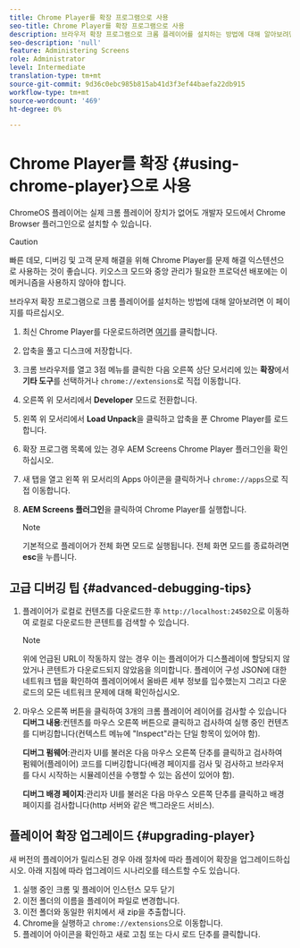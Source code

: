 ```yaml
---
title: Chrome Player를 확장 프로그램으로 사용
seo-title: Chrome Player를 확장 프로그램으로 사용
description: 브라우저 확장 프로그램으로 크롬 플레이어를 설치하는 방법에 대해 알아보려면 이 페이지를 따르십시오.
seo-description: 'null'
feature: Administering Screens
role: Administrator
level: Intermediate
translation-type: tm+mt
source-git-commit: 9d36c0ebc985b815ab41d3f3ef44baefa22db915
workflow-type: tm+mt
source-wordcount: '469'
ht-degree: 0%

---
```



# Chrome Player를 확장 {#using-chrome-player}으로 사용

ChromeOS 플레이어는 실제 크롬 플레이어 장치가 없어도 개발자 모드에서 Chrome Browser 플러그인으로 설치할 수 있습니다.

>[!CAUTION]
>
> 빠른 데모, 디버깅 및 고객 문제 해결을 위해 Chrome Player를 문제 해결 익스텐션으로 사용하는 것이 좋습니다. 키오스크 모드와 중앙 관리가 필요한 프로덕션 배포에는 이 메커니즘을 사용하지 않아야 합니다.

브라우저 확장 프로그램으로 크롬 플레이어를 설치하는 방법에 대해 알아보려면 이 페이지를 따르십시오.

1. 최신 Chrome Player를 다운로드하려면 [여기](https://download.macromedia.com/screens/)를 클릭합니다.

1. 압축을 풀고 디스크에 저장합니다.

1. 크롬 브라우저를 열고 3점 메뉴를 클릭한 다음 오른쪽 상단 모서리에 있는 **확장**&#x200B;에서 **기타 도구**&#x200B;를 선택하거나 `chrome://extensions`로 직접 이동합니다.

1. 오른쪽 위 모서리에서 **Developer** 모드로 전환합니다.

1. 왼쪽 위 모서리에서 **Load Unpack**&#x200B;을 클릭하고 압축을 푼 Chrome Player를 로드합니다.

1. 확장 프로그램 목록에 있는 경우 AEM Screens Chrome Player 플러그인을 확인하십시오.

1. 새 탭을 열고 왼쪽 위 모서리의 Apps 아이콘을 클릭하거나 `chrome://apps`으로 직접 이동합니다.

1. **AEM Screens 플러그인**&#x200B;을 클릭하여 Chrome Player를 실행합니다.
   >[!NOTE]
   >
   > 기본적으로 플레이어가 전체 화면 모드로 실행됩니다. 전체 화면 모드를 종료하려면 **esc**&#x200B;을 누릅니다.


## 고급 디버깅 팁 {#advanced-debugging-tips}

1. 플레이어가 로컬로 컨텐츠를 다운로드한 후 `http://localhost:24502`으로 이동하여 로컬로 다운로드한 콘텐트를 검색할 수 있습니다.

   >[!NOTE]
   >
   > 위에 언급된 URL이 작동하지 않는 경우 이는 플레이어가 디스플레이에 할당되지 않았거나 콘텐트가 다운로드되지 않았음을 의미합니다. 플레이어 구성 JSON에 대한 네트워크 탭을 확인하여 플레이어에서 올바른 세부 정보를 입수했는지 그리고 다운로드의 모든 네트워크 문제에 대해 확인하십시오.

1. 마우스 오른쪽 버튼을 클릭하여 3개의 크롬 플레이어 레이어를 검사할 수 있습니다
   **디버그 내용**:컨텐츠를 마우스 오른쪽 버튼으로 클릭하고 검사하여 실행 중인 컨텐츠를 디버깅합니다(컨텍스트 메뉴에 &quot;Inspect&quot;라는 단일 항목이 있어야 함).

   **디버그 펌웨어**:관리자 UI를 불러온 다음 마우스 오른쪽 단추를 클릭하고 검사하여 펌웨어(플레이어) 코드를 디버깅합니다(배경 페이지를 검사 및 검사하고 브라우저를 다시 시작하는 시뮬레이션을 수행할 수 있는 옵션이 있어야 함).

   **디버그 배경 페이지**:관리자 UI를 불러온 다음 마우스 오른쪽 단추를 클릭하고 배경 페이지를 검사합니다(http 서버와 같은 백그라운드 서비스).

## 플레이어 확장 업그레이드 {#upgrading-player}

새 버전의 플레이어가 릴리스된 경우 아래 절차에 따라 플레이어 확장을 업그레이드하십시오. 아래 지침에 따라 업그레이드 시나리오를 테스트할 수도 있습니다.

1. 실행 중인 크롬 및 플레이어 인스턴스 모두 닫기
1. 이전 폴더의 이름을 플레이어 파일로 변경합니다.
1. 이전 폴더와 동일한 위치에서 새 zip을 추출합니다.
1. Chrome을 실행하고 `chrome://extensions`으로 이동합니다.
1. 플레이어 아이콘을 확인하고 새로 고침 또는 다시 로드 단추를 클릭합니다.